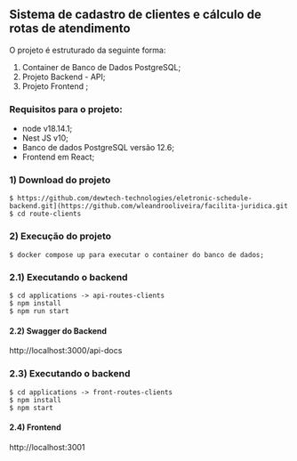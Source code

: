 ## Sistema de cadastro de clientes e cálculo de rotas de atendimento

O projeto é estruturado da seguinte forma:

1) Container de Banco de Dados PostgreSQL;
2) Projeto Backend - API;
3) Projeto Frontend ;


### Requisitos para o projeto:

- node v18.14.1;
- Nest JS v10;
- Banco de dados PostgreSQL versão 12.6;
- Frontend em React;

### 1) Download do projeto

```
$ https://github.com/dewtech-technologies/eletronic-schedule-backend.git](https://github.com/wleandrooliveira/facilita-juridica.git
$ cd route-clients
```
### 2) Execução do projeto
```
$ docker compose up para executar o container do banco de dados;
```
### 2.1) Executando o backend
```
$ cd applications -> api-routes-clients
$ npm install
$ npm run start
```
#### 2.2) Swagger do Backend

http://localhost:3000/api-docs

### 2.3) Executando o backend
```
$ cd applications -> front-routes-clients
$ npm install
$ npm start
```
#### 2.4) Frontend 

http://localhost:3001


